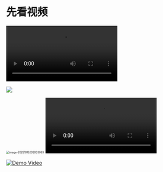 # 先看视频

<video  src="https://github.com/yanshandou/fast-study/blob/main/video/app-introduce.mp4" controls></video>

![](https://tokyo-1253389072.cos.ap-tokyo.myqcloud.com/typora/20251015205003083.png)

<img src="https://tokyo-1253389072.cos.ap-tokyo.myqcloud.com/typora/20251015205003083.png" alt="image-20251015205003083" style="zoom:50%;" />


<video>
<source src="https://tokyo-1253389072.cos.ap-tokyo.myqcloud.com/app-introduce.mp4" type="video/mp4">
</video>


[![Demo Video](https://tokyo-1253389072.cos.ap-tokyo.myqcloud.com/typora/20251015205002847.png)](https://www.youtube.com/watch?v=YTr5aMxUins)
